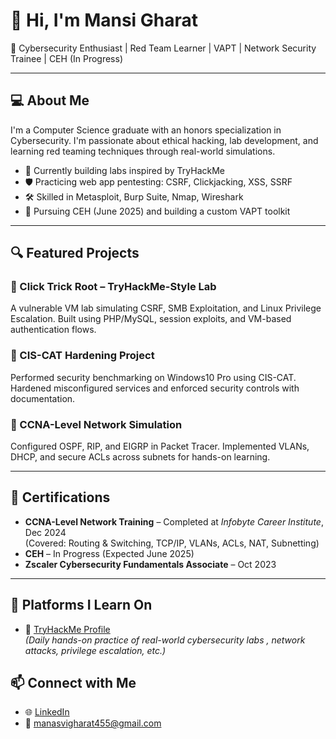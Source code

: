 # 👋 Hi, I'm Mansi Gharat

🔐 Cybersecurity Enthusiast | Red Team Learner | VAPT | Network Security Trainee | CEH (In Progress)

---

## 💻 About Me

I'm a Computer Science graduate with an honors specialization in Cybersecurity. I'm passionate about ethical hacking, lab development, and learning red teaming techniques through real-world simulations.

- 🧪 Currently building labs inspired by TryHackMe  
- 🛡️ Practicing web app pentesting: CSRF, Clickjacking, XSS, SSRF  
- 🛠️ Skilled in Metasploit, Burp Suite, Nmap, Wireshark  
- 📘 Pursuing CEH (June 2025) and building a custom VAPT toolkit

---

## 🔍 Featured Projects

### 🔸 Click Trick Root – TryHackMe-Style Lab
A vulnerable VM lab simulating CSRF, SMB Exploitation, and Linux Privilege Escalation. Built using PHP/MySQL, session exploits, and VM-based authentication flows.

### 🔸 CIS-CAT Hardening Project
Performed security benchmarking on Windows10 Pro using CIS-CAT. Hardened misconfigured services and enforced security controls with documentation.

### 🔸 CCNA-Level Network Simulation
Configured OSPF, RIP, and EIGRP in Packet Tracer. Implemented VLANs, DHCP, and secure ACLs across subnets for hands-on learning.

---

## 📜 Certifications

- **CCNA-Level Network Training** – Completed at *Infobyte Career Institute*, Dec 2024  
  (Covered: Routing & Switching, TCP/IP, VLANs, ACLs, NAT, Subnetting)
- **CEH** – In Progress (Expected June 2025)  
- **Zscaler Cybersecurity Fundamentals Associate** – Oct 2023

---

## 🎯 Platforms I Learn On

- 🧠 [TryHackMe Profile](https://tryhackme.com/p/Mansi36946)  
  *(Daily hands-on practice of real-world cybersecurity labs , network attacks, privilege escalation, etc.)*

## 📫 Connect with Me

- 🌐 [LinkedIn](https://linkedin.com/in/mansi-gharat-79250b28a)
- 📧 manasvigharat455@gmail.com
